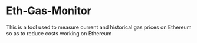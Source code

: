# Eth-Gas-Monitor
This is a tool used to measure current and historical gas prices on Ethereum so as to reduce costs working on Ethereum
